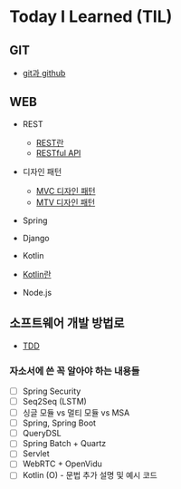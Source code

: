 # Today I Learned (TIL)

## GIT
* [git과 github](git/git+github.md)

## WEB
* REST
  * [REST란](web/REST/REST란.md)
  * [RESTful API](web/REST/RESTful+API.md)
  
* 디자인 패턴 
  * [MVC 디자인 패턴](web/DesignPattern/MVC.md)
  * [MTV 디자인 패턴](web/DesignPattern/MTV.md)

* Spring

* Django


* Kotlin
 * [Kotlin란](web/Kotlin/Kotlin란.md)

* Node.js


## 소프트웨어 개발 방법로
* [TDD](소프트웨어개발방법론/TDD.md)

### 자소서에 쓴 꼭 알아야 하는 내용들
- [ ] Spring Security
- [ ] Seq2Seq (LSTM)
- [ ] 싱글 모듈 vs 멀티 모듈 vs MSA
- [ ] Spring, Spring Boot
- [ ] QueryDSL
- [ ] Spring Batch + Quartz
- [ ] Servlet
- [ ] WebRTC + OpenVidu
- [ ] Kotlin (O) - 문법 추가 설명 및 예시 코드
